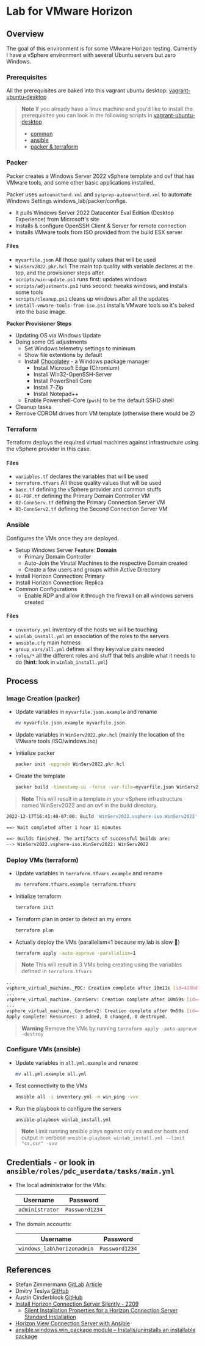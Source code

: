 # Lab for VMware Horizon

## **Overview**

The goal of this environment is for some VMware Horizon testing. Currently I have a vSphere environment with several Ubuntu servers but zero Windows.

### **Prerequisites**

All the prerequisites are baked into this vagrant ubuntu desktop: [vagrant-ubuntu-desktop](https://github.com/ntalekt/vagrant-ubuntu-desktop)

> **Note**
> If you already have a linux machine and you'd like to install the prerequisites you can look in the following scripts in [vagrant-ubuntu-desktop](https://github.com/ntalekt/vagrant-ubuntu-desktop)
> * [common](https://github.com/ntalekt/vagrant-ubuntu-desktop/blob/master/scripts/apt_update.sh)
> * [ansible](https://github.com/ntalekt/vagrant-ubuntu-desktop/blob/master/scripts/ansible.sh)
> * [packer & terraform](https://github.com/ntalekt/vagrant-ubuntu-desktop/blob/master/scripts/ansible.sh)

### **Packer**

Packer creates a Windows Server 2022 vSphere template and ovf that has VMware tools, and some other basic applications installed. 

Packer uses `autounattend.xml` and `sysprep-autounattend.xml` to automate Windows Settings windows_lab/packer/configs.

  * It pulls Windows Server 2022 Datacenter Eval Edition (Desktop Experience) from Microsoft's site
  * Installs & configure OpenSSH Client & Server for remote connection
  * Installs VMware tools from ISO provided from the build ESX server

#### **Files**

  * `myvarfile.json` All those quality values that will be used
  * `WinServ2022.pkr.hcl` The main top quality with variable declares at the top, and the provisioner steps after.
  * `scripts/win-update.ps1` runs first: updates windows
  * `scripts/adjustments.ps1` runs second: tweaks windows, and installs some tools
  * `scripts/cleanup.ps1` cleans up windows after all the updates
  * `install-vmware-tools-from-iso.ps1` installs VMware tools so it's baked into the base image.

**Packer Provisioner Steps**
* Updating OS via Windows Update
* Doing some OS adjustments
  * Set Windows telemetry settings to minimum
  * Show file extentions by default
  * Install [Chocolatey](https://chocolatey.org/) - a Windows package manager
    * Install Microsoft Edge (Chromium)
    * Install Win32-OpenSSH-Server
    * Install PowerShell Core
    * Install 7-Zip
    * Install Notepad++
  * Enable Powershell-Core (`pwsh`) to be the default SSHD shell
* Cleanup tasks
* Remove CDROM drives from VM template (otherwise there would be 2)

### **Terraform**

Terraform deploys the required virtual machines against infrastructure using the vSphere provider in this case.

#### **Files**

* `variables.tf` declares the variables that will be used
* `terraform.tfvars` All those quality values that will be used
* `base.tf` defining the vSphere provider and common stuffs
* `01-PDF.tf` defining the Primary Domain Controller VM
* `02-ConnServ.tf` defining the Primary Connection Server VM
* `03-ConnServ2.tf` defining the Second Connection Server VM

### **Ansible**

Configures the VMs once they are deployed. 

* Setup Windows Server Feature: **Domain**
  * Primary Domain Controller
  * Auto-Join the Virutal Machines to the respective Domain created
  * Create a few users and groups within Active Directory
* Install Horizon Connection: Primary
* Install Horizon Connection: Replica
* Common Configurations
  * Enable RDP and allow it through the firewall on all windows servers created

#### **Files**

* `inventory.yml` inventory of the hosts we will be touching
* `winlab_install.yml` an association of the roles to the servers
* `ansible.cfg` main hotness
* `group_vars/all.yml` defines all they key:value pairs needed
* `roles/*` all the different roles and stuff that tells ansible what it needs to do (**hint**: look in `winlab_install.yml`)

## Process

### Image Creation (packer)

* Update variables in `myvarfile.json.example` and rename

    ```bash
    mv myvarfile.json.example myvarfile.json
    ```

* Update variables in `WinServ2022.pkr.hcl` (mainly the location of the VMware tools /ISO/windows.iso)

* Initialize packer

    ```bash
    packer init -upgrade WinServ2022.pkr.hcl
    ```

* Create the template

    ```bash
    packer build -timestamp-ui -force -var-file=myvarfile.json WinServ2022.pkr.hcl
    ```
> **Note**
> This will result in a template in your vSphere infrastructure named WinServ2022 and an ovf in the build directory.

```bash
2022-12-17T16:41:40-07:00: Build 'WinServ2022.vsphere-iso.WinServ2022' finished after 1 hour 11 minutes.

==> Wait completed after 1 hour 11 minutes

==> Builds finished. The artifacts of successful builds are:
--> WinServ2022.vsphere-iso.WinServ2022: WinServ2022
```

### Deploy VMs (terraform)

* Update variables in `terraform.tfvars.example` and rename

    ```bash
    mv terraform.tfvars.example terraform.tfvars
    ```

* Initialize terraform

    ```bash
    terraform init
    ```

* Terraform plan in order to detect an my errors

    ```bash
    terraform plan
    ```

* Actually deploy the VMs (parallelism=1 because my lab is slow :turtle:) 

    ```bash
    terraform apply -auto-approve -parallelism=1
    ```

> **Note**
> This will result in 3 VMs being creating using the variables defined in `terraform.tfvars`

```bash
...
vsphere_virtual_machine._PDC: Creation complete after 10m11s [id=420b41aa-e3fc-8ae7-19a2-537ba43fb62b]
...
vsphere_virtual_machine._ConnServ: Creation complete after 10m59s [id=420bf9b2-4ed7-a291-fe8f-df3a07d019ab]
...
vsphere_virtual_machine._ConnServ2: Creation complete after 9m50s [id=420baf8a-8b33-95d0-8720-b0efb2e56f1f]
Apply complete! Resources: 3 added, 0 changed, 0 destroyed.
```
> **Warning**
> Remove the VMs by running `terraform apply -auto-approve -destroy`

### Configure VMs (ansible)

* Update variables in `all.yml.example` and rename

    ```bash
    mv all.yml.example all.yml
    ```

* Test connectivity to the VMs

    ```bash
    ansible all -i inventory.yml -m win_ping -vvv
    ```

* Run the playbook to configure the servers

    ```bash
    ansible-playbook winlab_install.yml
    ```

> **Note**
> Limit running ansible plays against only cs and csr hosts and output in verbose `ansible-playbook winlab_install.yml --limit "cs,csr" -vvv`

## Credentials  - or look in `ansible/roles/pdc_userdata/tasks/main.yml`

* The local administrator for the VMs:

  | Username | Password |
  | -------- | -------- |
  | `administrator` | `Password1234`|

* The domain accounts:

  | Username | Password |
  | -------- | -------- |
  | `windows_lab\horizonadmin` | `Password1234`|

## References
* Stefan Zimmermann [GitLab](https://gitlab.com/StefanZ8n/packer-ws2022) [Article](https://z8n.eu/2021/11/09/building-a-windows-server-2022-ova-with-packer/)
* Dmitry Teslya [GitHub](https://github.com/dteslya/win-iac-lab)
* Austin Cinderblook [GitHub](https://github.com/Cinderblook/tacklebox)
* [Install Horizon Connection Server Silently - 2209](https://docs.vmware.com/en/VMware-Horizon/2209/horizon-installation/GUID-3790D978-3D71-4D25-8A36-D8F2A9838B7C.html)
  * [Silent Installation Properties for a Horizon Connection Server Standard Installation](https://docs.vmware.com/en/VMware-Horizon/2209/horizon-installation/GUID-56F893BE-91D0-44CF-9C5B-26E28926C3F8.html)
* [Horizon View Connection Server with Ansible](https://www.codecrusaders.nl/devops/ansible/horizon-view-connection-server-with-ansible/)
* [ansible.windows.win_package module – Installs/uninstalls an installable package](https://docs.ansible.com/ansible/latest/collections/ansible/windows/win_package_module.html#examples)